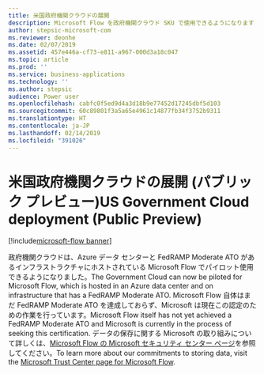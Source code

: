 ```yaml
---
title: 米国政府機関クラウドの展開
description: Microsoft Flow を政府機関クラウド SKU で使用できるようになります
author: stepsic-microsoft-com
ms.reviewer: deonhe
ms.date: 02/07/2019
ms.assetid: 457e446a-cf73-e811-a967-000d3a18c047
ms.topic: article
ms.prod: ''
ms.service: business-applications
ms.technology: ''
ms.author: stepsic
audience: Power user
ms.openlocfilehash: cabfc0f5ed9d4a3d18b9e77452d17245dbf5d103
ms.sourcegitcommit: 60c89801f3a5a65e4961c14877fb34f3752b9311
ms.translationtype: HT
ms.contentlocale: ja-JP
ms.lasthandoff: 02/14/2019
ms.locfileid: "391026"
---
```

# <a name="us-government-cloud-deployment-public-preview"></a><span data-ttu-id="73386-103">米国政府機関クラウドの展開 (パブリック プレビュー)</span><span class="sxs-lookup"><span data-stu-id="73386-103">US Government Cloud deployment (Public Preview)</span></span>


[!include[microsoft-flow banner](../includes/microsoft-flow.md)]

<span data-ttu-id="73386-104">政府機関クラウドは、Azure データ センターと FedRAMP Moderate ATO があるインフラストラクチャにホストされている Microsoft Flow でパイロット使用できるようになりました。</span><span class="sxs-lookup"><span data-stu-id="73386-104">The Government Cloud can now be piloted for Microsoft Flow, which is hosted in an Azure data center and on infrastructure that has a FedRAMP Moderate ATO.</span></span> <span data-ttu-id="73386-105">Microsoft Flow 自体はまだ FedRAMP Moderate ATO を達成しておらず、Microsoft は現在この認定のための作業を行っています。</span><span class="sxs-lookup"><span data-stu-id="73386-105">Microsoft Flow itself has not yet achieved a FedRAMP Moderate ATO and Microsoft is currently in the process of seeking this certification.</span></span> <span data-ttu-id="73386-106">データの保存に関する Microsoft の取り組みについて詳しくは、[Microsoft Flow の Microsoft セキュリティ センター ページ](https://www.microsoft.com/TrustCenter/CloudServices/business-application-platform/data-location)を参照してください。</span><span class="sxs-lookup"><span data-stu-id="73386-106">To learn more about our commitments to storing data, visit the [Microsoft Trust Center page for Microsoft Flow](https://www.microsoft.com/TrustCenter/CloudServices/business-application-platform/data-location).</span></span>